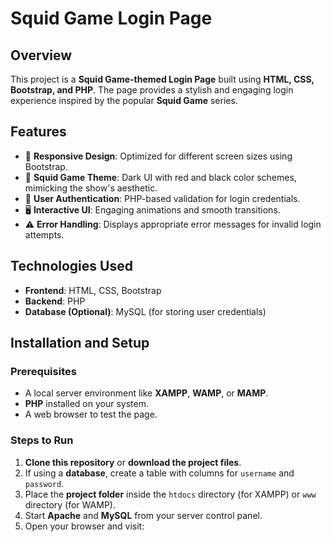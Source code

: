 # Squid Game Login Page

## Overview
This project is a **Squid Game-themed Login Page** built using **HTML, CSS, Bootstrap, and PHP**. The page provides a stylish and engaging login experience inspired by the popular **Squid Game** series.

## Features
- 🎨 **Responsive Design**: Optimized for different screen sizes using Bootstrap.  
- 🔴 **Squid Game Theme**: Dark UI with red and black color schemes, mimicking the show's aesthetic.  
- 🔐 **User Authentication**: PHP-based validation for login credentials.  
- 🖥️ **Interactive UI**: Engaging animations and smooth transitions.  
- ⚠️ **Error Handling**: Displays appropriate error messages for invalid login attempts.  

## Technologies Used
- **Frontend**: HTML, CSS, Bootstrap  
- **Backend**: PHP  
- **Database (Optional)**: MySQL (for storing user credentials)  

## Installation and Setup  

### Prerequisites  
- A local server environment like **XAMPP**, **WAMP**, or **MAMP**.  
- **PHP** installed on your system.  
- A web browser to test the page.  

### Steps to Run  
1. **Clone this repository** or **download the project files**.  
2. If using a **database**, create a table with columns for `username` and `password`.  
3. Place the **project folder** inside the `htdocs` directory (for XAMPP) or `www` directory (for WAMP).  
4. Start **Apache** and **MySQL** from your server control panel.  
5. Open your browser and visit:  

